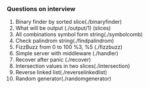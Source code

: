 ### Questions on interview

1. Binary finder by sorted slice(./binaryfinder)
2. What will be output (./output/1) (slices)
3. All combinations symbol form string(./symbolcomb)
4. Check palindrom string(./findpalindrom)
5. FizzBuzz from 0 to 100 %3, %5 (./fizzbuzz)
6. Simple server with middleware (./handler)
7. Recover after panic (./recover)
8. Intersection values in two slices(./intersection)
9. Reverse linked list(./reverselinkedlist)
10. Random generator(./randomgenerator)
